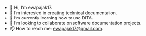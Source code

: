 - 👋 Hi, I’m ewapajak17.
- 👀 I’m interested in creating technical documentation.
- 🌱 I’m currently learning how to use DITA.
- 💞️ I’m looking to collaborate on software documentation projects.
- 📫 How to reach me: ewapajak17@gmail.com.

<!---
ewapajak17/ewapajak17 is a ✨ special ✨ repository because its `README.md` (this file) appears on your GitHub profile.
You can click the Preview link to take a look at your changes.
--->
